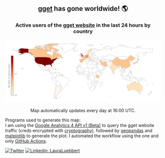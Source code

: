 <h2 align="center">
  <a href="https://github.com/pachterlab/gget">gget</a> has gone worldwide! 🌎<br>
</h2>
<h3 align="center">
  Active users of the <a href="https://pachterlab.github.io/gget">gget website</a> in the last 24 hours by country
</h3>

![alt text](https://github.com/lauraluebbert/lauraluebbert/raw/main/gget_user_map.png)

<p align="center">
Map automatically updates every day at 16:00 UTC.
</p>

Programs used to generate this map:<br>
I am using the <a href="https://developers.google.com/analytics/devguides/reporting/data/v1">Google Analytics 4 API v1 (Beta)</a> to query the gget website traffic (creds encrypted with <a href="https://github.com/pyca/cryptography">cryptography</a>), followed by <a href="https://geopandas.org/en/stable/">geopandas</a> and <a href="https://matplotlib.org/">matplotlib</a> to generate the plot. I automated the workflow using the one and only <a href="https://github.com/features/actions">GitHub Actions</a>.<br>
   
[![Twitter](https://img.shields.io/twitter/url/https/twitter.com/neuroluebbert.svg?style=social&label=NeuroLuebbert)](https://twitter.com/neuroluebbert)
[![Linkedin: LauraLuebbert](https://img.shields.io/badge/-LauraLuebbert-blue?style=round-square&logo=Linkedin&logoColor=white&link=https://www.linkedin.com/in/LauraLuebbert/)](https://www.linkedin.com/in/LauraLuebbert/)  

<!--
**lauraluebbert/lauraluebbert** is a ✨ _special_ ✨ repository because its `README.md` (this file) appears on your GitHub profile.

Here are some ideas to get you started:

- 🔭 I’m currently working on ...
- 🌱 I’m currently learning ...
- 👯 I’m looking to collaborate on ...
- 🤔 I’m looking for help with ...
- 💬 Ask me about ...
- 📫 How to reach me: ...
- 😄 Pronouns: ...
- ⚡ Fun fact: ...
-->
